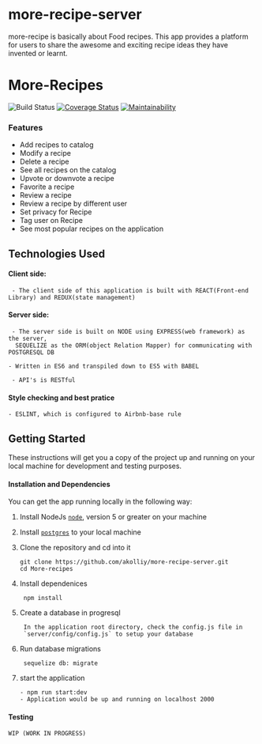 # more-recipe-server
more-recipe is basically about Food recipes.
This app provides a platform for users to share the awesome and exciting  recipe ideas they have invented or learnt. 
# More-Recipes
![Build Status](https://travis-ci.org/akolliy1/more-recipe-server.svg?branch=master) [![Coverage Status](https://coveralls.io/repos/github/akolliy1/more-recipe-server/badge.svg?branch=master)](https://coveralls.io/github/akolliy1/more-recipe-server?branch=master) [![Maintainability](https://api.codeclimate.com/v1/badges/61935e09f001a06fb347/maintainability)](https://codeclimate.com/github/akolliy1/more-recipe-server/maintainability)

### Features
- Add recipes to catalog
- Modify a recipe
- Delete a recipe
- See all recipes on the catalog
- Upvote or downvote a recipe
- Favorite a recipe
- Review a recipe
- Review a recipe by different user
- Set privacy for Recipe
- Tag user on Recipe
- See most popular recipes on the application

## Technologies Used

#### Client side:
     - The client side of this application is built with REACT(Front-end Library) and REDUX(state management)
#### Server side:
     - The server side is built on NODE using EXPRESS(web framework) as the server,
	  SEQUELIZE as the ORM(object Relation Mapper) for communicating with POSTGRESQL DB
    
    - Written in ES6 and transpiled down to ES5 with BABEL
	
     - API's is RESTful 
		
#### Style checking and best pratice
    - ESLINT, which is configured to Airbnb-base rule

## Getting Started

These instructions will get you a copy of the project up and running on your local machine for development and testing purposes.

#### Installation and Dependencies

You can get the app running locally in the following way:
1.  Install NodeJs [`node`](https://nodejs.org/en/download/), version 5 or greater on your machine

2. Install [`postgres`](https://www.postgresql.org/download/) to your local machine

3. Clone the repository and cd into it
   
	  ```
    git clone https://github.com/akolliy/more-recipe-server.git
    cd More-recipes
    ```
		
 4. Install dependenices 
    
		 npm install
		 
 5. Create a database in progresql
    
		 In the application root directory, check the config.js file in
		 `server/config/config.js` to setup your database
		 
 6. Run database migrations
    
		 sequelize db: migrate

 7.  start the application
 
		 - npm run start:dev
		 - Application would be up and running on localhost 2000
		 
#### Testing
	WIP (WORK IN PROGRESS)
